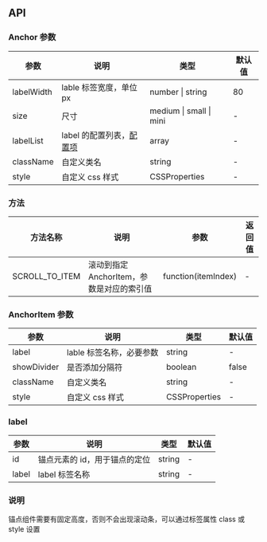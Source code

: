## API

### Anchor 参数

| 参数       | 说明                               | 类型                    | 默认值 |
| ---------- | ---------------------------------- | ----------------------- | ------ |
| labelWidth | lable 标签宽度，单位 px            | number \| string        | 80     |
| size       | 尺寸                               | medium \| small \| mini | -      |
| labelList  | label 的配置列表，[配置项](#label) | array                   | -      |
| className  | 自定义类名                         | string                  | -      |
| style      | 自定义 css 样式                    | CSSProperties           | -      |

### 方法

| 方法名称       | 说明                                      | 参数                | 返回值 |
| -------------- | ----------------------------------------- | ------------------- | ------ |
| SCROLL_TO_ITEM | 滚动到指定 AnchorItem，参数是对应的索引值 | function(itemIndex) | -      |

### AnchorItem 参数

| 参数        | 说明                     | 类型          | 默认值 |
| ----------- | ------------------------ | ------------- | ------ |
| label       | lable 标签名称，必要参数 | string        | -      |
| showDivider | 是否添加分隔符           | boolean       | false  |
| className   | 自定义类名               | string        | -      |
| style       | 自定义 css 样式          | CSSProperties | -      |

### label

| 参数  | 说明                          | 类型   | 默认值 |
| ----- | ----------------------------- | ------ | ------ |
| id    | 锚点元素的 id，用于锚点的定位 | string | -      |
| label | label 标签名称                | string | -      |

### 说明

锚点组件需要有固定高度，否则不会出现滚动条，可以通过标签属性 class 或 style 设置
